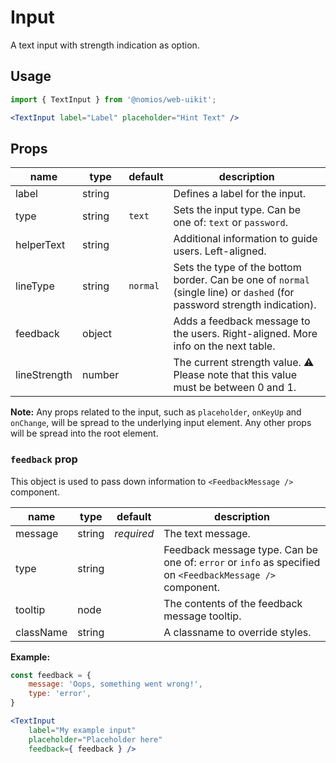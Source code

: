 # Input

A text input with strength indication as option.

## Usage

```jsx
import { TextInput } from '@nomios/web-uikit';

<TextInput label="Label" placeholder="Hint Text" />
```

## Props

| name | type | default | description |
| ---- | ---- | ------- | ----------- |
| label | string | | Defines a label for the input. |
| type | string | `text` | Sets the input type. Can be one of: `text` or `password`. |
| helperText | string | | Additional information to guide users. Left-aligned. |
| lineType | string | `normal`| Sets the type of the bottom border. Can be one of `normal` (single line) or `dashed` (for password strength indication). |
| feedback | object | | Adds a feedback message to the users. Right-aligned. More info on the next table. |
| lineStrength | number | | The current strength value. ⚠️ Please note that this value must be between 0 and 1. |

**Note:** Any props related to the input, such as `placeholder`, `onKeyUp` and `onChange`, will be spread to the underlying input element. Any other props will be spread into the root element.

### `feedback` prop

This object is used to pass down information to `<FeedbackMessage />` component.

| name | type | default | description |
| ---- | ---- | ------- | ----------- |
| message | string | *required* | The text message. |
| type | string | | Feedback message type. Can be one of: `error` or `info` as specified on `<FeedbackMessage />` component. |
| tooltip | node | | The contents of the feedback message tooltip. |
| className | string | | A classname to override styles. |

**Example:**

```jsx
const feedback = {
    message: 'Oops, something went wrong!',
    type: 'error',
}

<TextInput
    label="My example input"
    placeholder="Placeholder here"
    feedback={ feedback } />
```
